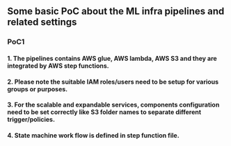 ## Some basic PoC about the ML infra pipelines and related settings

### PoC1 

#### 1. The pipelines contains AWS glue, AWS lambda, AWS S3 and they are integrated by AWS step functions. 
#### 2. Please note the suitable IAM roles/users need to be setup for various groups or purposes.
#### 3. For the scalable and expandable services, components configuration need to be set correctly like S3 folder names to separate different trigger/policies.
#### 4. State machine work flow is defined in step function file.
